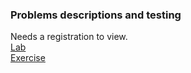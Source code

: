 ### Problems descriptions and testing  

Needs a registration to view.  
[Lab](https://judge.softuni.org/Contests/2749/Syntax-Functions-and-Statements-Lab)  
[Exercise](https://judge.softuni.org/Contests/2750)
